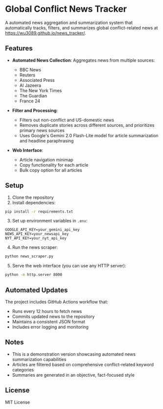 # Global Conflict News Tracker

A automated news aggregation and summarization system that automatically tracks, filters, and summarizes global conflict-related news at https://wu3089.github.io/news_tracker/. 

## Features

- **Automated News Collection**: Aggregates news from multiple sources:
  - BBC News
  - Reuters
  - Associated Press
  - Al Jazeera
  - The New York Times
  - The Guardian
  - France 24

- **Filter and Processing**: 
  - Filters out non-conflict and US-domestic news
  - Removes duplicate stories across different sources, and prioritizes primary news sources
  - Uses Google's Gemini 2.0 Flash-Lite model for article summarization and headline paraphrasing

- **Web Interface**:
  - Article navigation minimap
  - Copy functionality for each article
  - Bulk copy option for all articles

## Setup

1. Clone the repository
2. Install dependencies:
```bash
pip install -r requirements.txt
```

3. Set up environment variables in `.env`:
```env
GOOGLE_API_KEY=your_gemini_api_key
NEWS_API_KEY=your_newsapi_key
NYT_API_KEY=your_nyt_api_key
```

4. Run the news scraper:
```bash
python news_scraper.py
```

5. Serve the web interface (you can use any HTTP server):
```bash
python -m http.server 8000
```

## Automated Updates

The project includes GitHub Actions workflow that:
- Runs every 12 hours to fetch news
- Commits updated news to the repository
- Maintains a consistent JSON format
- Includes error logging and monitoring


## Notes

- This is a demonstration version showcasing automated news summarization capabilities
- Articles are filtered based on comprehensive conflict-related keyword categories
- Summaries are generated in an objective, fact-focused style

## License

MIT License


